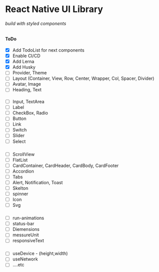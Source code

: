 # React Native UI Library
###### build with styled components


#### ToDo

 - [x] Add TodoList for next components
 - [x] Enable CI/CD
 - [x] Add Lerna
 - [x] Add Husky
 - [ ] Provider, Theme
 - [ ] Layout (Container, View, Row, Center, Wrapper, Col, Spacer, Divider)
 - [ ] Avatar, Image
 - [ ] Heading, Text
 #### 
- [ ] Input, TextArea
- [ ] Label
- [ ] CheckBox, Radio
- [ ] Button
- [ ] Link
- [ ] Switch
- [ ] Slider
- [ ] Select

### 
- [ ] ScrollView
- [ ] FlatList
- [ ] CardContainer, CardHeader, CardBody, CardFooter
- [ ] Accordion
- [ ] Tabs
- [ ] Alert, Notification, Toast
- [ ] Skelton
- [ ] spinner
- [ ] Icon
- [ ] Svg

### 
- [ ] run-animations
- [ ] status-bar
- [ ] Diemensions
- [ ] messureUnit
- [ ] responsiveText

### 
- [ ] useDevice - (height,width)
- [ ] useNetwork
- [ ] ....etc
